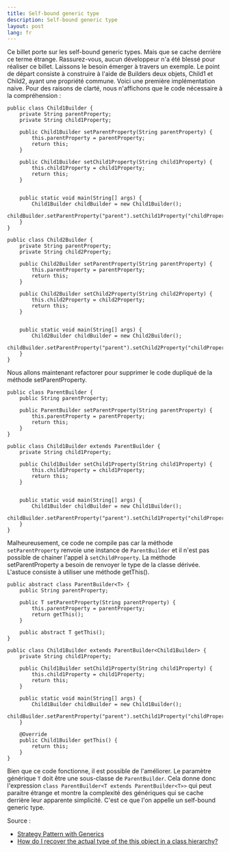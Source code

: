 ```yaml
---
title: Self-bound generic type
description: Self-bound generic type
layout: post
lang: fr
---
```

Ce billet porte sur les self-bound generic types. Mais que se cache derrière ce terme étrange.
Rassurez-vous, aucun développeur n'a été blessé pour réaliser ce billet. Laissons le besoin émerger
à travers un exemple. Le point de départ consiste à construire à l'aide de Builders deux objets,
Child1 et Child2, ayant une propriété commune. Voici une première implémentation naive. Pour des
raisons de clarté, nous n'affichons que le code nécessaire à la compréhension :

```
public class Child1Builder {
    private String parentProperty;
    private String child1Property;

    public Child1Builder setParentProperty(String parentProperty) {
        this.parentProperty = parentProperty;
        return this;
    }
    
    public Child1Builder setChild1Property(String child1Property) {
        this.child1Property = child1Property;
        return this;
    }


    public static void main(String[] args) {
        Child1Builder childBuilder = new Child1Builder();
        childBuilder.setParentProperty("parent").setChild1Property("childProperty");
    }
}

public class Child2Builder {
    private String parentProperty;
    private String child2Property;

    public Child2Builder setParentProperty(String parentProperty) {
        this.parentProperty = parentProperty;
        return this;
    }
    
    public Child2Builder setChild2Property(String child2Property) {
        this.child2Property = child2Property;
        return this;
    }


    public static void main(String[] args) {
        Child2Builder childBuilder = new Child2Builder();
        childBuilder.setParentProperty("parent").setChild2Property("childProperty");
    }
}
```

Nous allons maintenant refactorer pour supprimer le code dupliqué de la méthode setParentProperty.

```
public class ParentBuilder {
    public String parentProperty;

    public ParentBuilder setParentProperty(String parentProperty) {
        this.parentProperty = parentProperty;
        return this;
    }
}

public class Child1Builder extends ParentBuilder {
    private String child1Property;

    public Child1Builder setChild1Property(String child1Property) {
        this.child1Property = child1Property;
        return this;
    }


    public static void main(String[] args) {
        Child1Builder childBuilder = new Child1Builder();
        childBuilder.setParentProperty("parent").setChild1Property("childProperty");
    }
}
```

Malheureusement, ce code ne compile pas car la méthode `setParentProperty` renvoie une instance de
`ParentBuilder` et il n'est pas possible de chainer l'appel à `setChildProperty`. La méthode
setParentProperty a besoin de renvoyer le type de la classe dérivée. L'astuce consiste à utiliser
une méthode getThis().

```
public abstract class ParentBuilder<T> {
    public String parentProperty;

    public T setParentProperty(String parentProperty) {
        this.parentProperty = parentProperty;
        return getThis();
    }
    
    public abstract T getThis();
}

public class Child1Builder extends ParentBuilder<Child1Builder> {
    private String child1Property;

    public Child1Builder setChild1Property(String child1Property) {
        this.child1Property = child1Property;
        return this;
    }

    public static void main(String[] args) {
        Child1Builder childBuilder = new Child1Builder();
        childBuilder.setParentProperty("parent").setChild1Property("childProperty");
    }

    @Override
    public Child1Builder getThis() {
        return this;
    }
}
```

Bien que ce code fonctionne, il est possible de l'améliorer. Le paramètre générique `T` doit être une
sous-classe de `ParentBuilder`. Cela donne donc l'expression `class ParentBuilder<T extends
ParentBuilder<T>>` qui peut paraitre étrange et montre la complexité des génériques qui se
cache derrière leur apparente simplicité. C'est ce que l'on appelle un self-bound generic type.

Source :

-   [Strategy Pattern with
    Generics](http://www.javaspecialists.co.za/archive/newsletter.do?issue=123)
-   [How do I recover the actual type of the this object in a class
    hierarchy?](http://www.angelikalanger.com/GenericsFAQ/FAQSections/ProgrammingIdioms.html#FAQ205)

